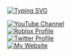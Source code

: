 <a href="https://github.com/KashTheKing" target="_blank"></a>

[![Typing SVG](https://readme-typing-svg.demolab.com/?lines=KashTheKing;Full+stack+game+developer)](https://git.io/typing-svg)

<a href="https://www.youtube.com/@KashTheKingYT" target="_blank">
  <img src="https://img.shields.io/badge/YouTube-KashTheKingYT-red?style=for-the-badge&logo=youtube&logoColor=white" alt="YouTube Channel">
</a>
<br>
<a href="https://www.roblox.com/users/117445502/profile" target="_blank">
  <img src="https://img.shields.io/badge/Roblox-KashTheKingYT-black?style=for-the-badge&logo=roblox&logoColor=white" alt="Roblox Profile">
</a>
<br>
<a href="https://twitter.com/kashtheking_x" target="_blank">
  <img src="https://img.shields.io/badge/Twitter-@kashtheking__x-1DA1F2?style=for-the-badge&logo=twitter&logoColor=white" alt="Twitter Profile">
</a>
<br>
<a href="https://kashtheking.com/" target="_blank">
  <img src="https://img.shields.io/badge/Website-KashTheKing.com-blue?style=for-the-badge&logo=google-chrome&logoColor=white" alt="My Website">
</a>
<br>
